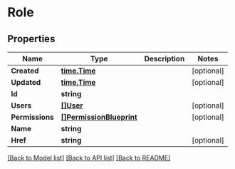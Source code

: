 # Role

## Properties
Name | Type | Description | Notes
------------ | ------------- | ------------- | -------------
**Created** | [**time.Time**](time.Time.md) |  | [optional] 
**Updated** | [**time.Time**](time.Time.md) |  | [optional] 
**Id** | **string** |  | 
**Users** | [**[]User**](User.md) |  | [optional] 
**Permissions** | [**[]PermissionBlueprint**](PermissionBlueprint.md) |  | [optional] 
**Name** | **string** |  | 
**Href** | **string** |  | [optional] 

[[Back to Model list]](../README.md#documentation-for-models) [[Back to API list]](../README.md#documentation-for-api-endpoints) [[Back to README]](../README.md)


